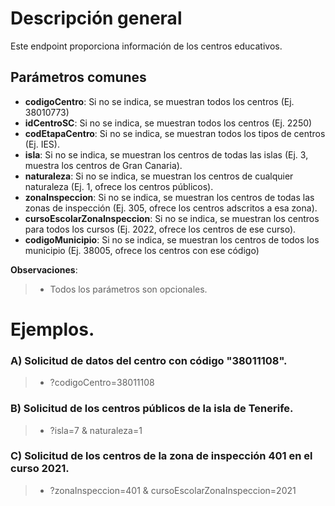 # Descripción general

Este endpoint proporciona información de los centros educativos.

## Parámetros comunes
* **codigoCentro**: Si no se indica, se muestran todos los centros (Ej. 38010773)
* **idCentroSC**: Si no se indica, se muestran todos los centros (Ej. 2250)
* **codEtapaCentro**: Si no se indica, se muestran todos los tipos de centros (Ej. IES).
* **isla**: Si no se indica, se muestran los centros de todas las islas (Ej. 3, muestra los centros de Gran Canaria).
* **naturaleza**: Si no se indica, se muestran los centros de cualquier naturaleza (Ej. 1, ofrece los centros públicos).
* **zonaInspeccion**: Si no se indica, se muestran los centros de todas las zonas de inspección (Ej. 305, ofrece los centros adscritos a esa zona).
* **cursoEscolarZonaInspeccion**: Si no se indica, se muestran los centros para todos los cursos (Ej. 2022, ofrece los centros de ese curso).
* **codigoMunicipio**: Si no se indica, se muestran los centros de todos los municipio (Ej. 38005, ofrece los centros con ese código)

**Observaciones**:
>* Todos los parámetros son opcionales.

# Ejemplos.
### A) Solicitud de datos del centro con código "38011108".
> * ?codigoCentro=38011108

### B) Solicitud de los centros públicos de la isla de Tenerife.
> * ?isla=7 & naturaleza=1

### C) Solicitud de los centros de la zona de inspección 401 en el curso 2021. 
> * ?zonaInspeccion=401 & cursoEscolarZonaInspeccion=2021
